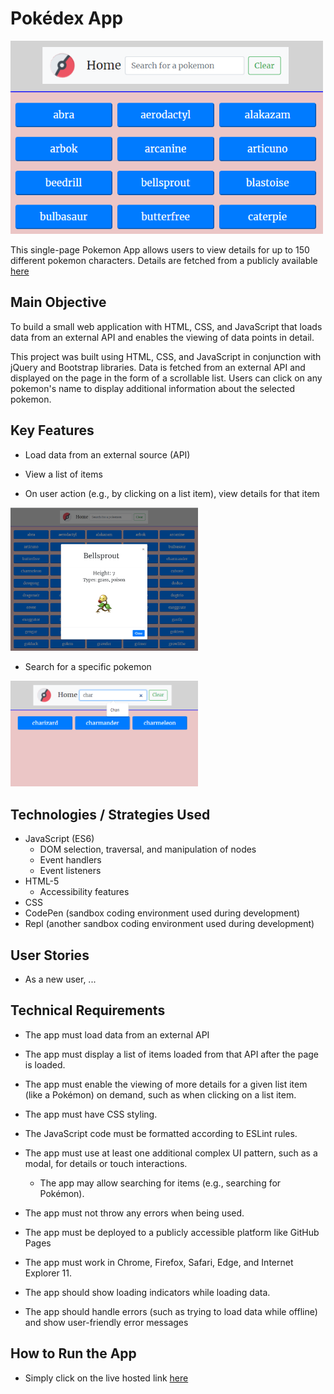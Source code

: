# Pokédex App
<p float="left">
  <img src="https://github.com/kdaysal/js-pokemon-details/blob/main/img/1-pokedex-main.png" width="500" />
</p>

 This single-page Pokemon App allows users to view details for up to 150 different pokemon characters. Details are fetched from a publicly available [here](https://pokeapi.co/api/v2/pokemon/?limit=150) 

## Main Objective

To build a small web application with HTML, CSS, and JavaScript that loads data from an external API and enables the viewing of data points in detail.

This project was built using HTML, CSS, and JavaScript in conjunction with jQuery and Bootstrap libraries. Data is fetched from an external API and displayed on the page in the form of a scrollable list. Users can click on any pokemon's name to display additional information about the selected pokemon.

## Key Features

* Load data from an external source (API)

* View a list of items

* On user action (e.g., by clicking on a list item), view details for that item

<p float="left">
  <img src="https://github.com/kdaysal/js-pokemon-details/blob/main/img/2-pokedex-main.png" width="300" />
</p>

* Search for a specific pokemon

<p float="left">
  <img src="https://github.com/kdaysal/js-pokemon-details/blob/main/img/3-pokedex-search.png" width="300" />
</p>


## Technologies / Strategies Used

* JavaScript (ES6)
    * DOM selection, traversal, and manipulation of nodes 
    * Event handlers
    * Event listeners
* HTML-5
    * Accessibility features
* CSS
* CodePen (sandbox coding environment used during development)
* Repl (another sandbox coding environment used during development)
    

## User Stories

* As a new user, ...

## Technical Requirements

* The app must load data from an external API

* The app must display a list of items loaded from that API after the page is loaded.

* The app must enable the viewing of more details for a given list item (like a Pokémon) on
demand, such as when clicking on a list item.

* The app must have CSS styling.

* The JavaScript code must be formatted according to ESLint rules.

* The app must use at least one additional complex UI pattern, such as a modal, for details or
touch interactions.

  * The app may allow searching for items (e.g., searching for Pokémon).

* The app must not throw any errors when being used.

* The app must be deployed to a publicly accessible platform like GitHub Pages

* The app must work in Chrome, Firefox, Safari, Edge, and Internet Explorer 11.

* The app should show loading indicators while loading data.

* The app should handle errors (such as trying to load data while offline) and show user-friendly
error messages



## How to Run the App

* Simply click on the live hosted link [here](https://kdaysal.github.io/js-pokemon-details/)